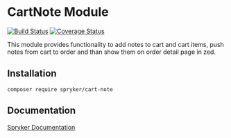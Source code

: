 # CartNote Module
[![Build Status](https://travis-ci.org/spryker/cart-note.svg)](https://travis-ci.org/spryker/cart-notes)
[![Coverage Status](https://coveralls.io/repos/github/spryker/cart-note/badge.svg)](https://coveralls.io/github/spryker/cart-note)

This module provides functionality to add notes to cart and cart items, push notes from cart to order and than show them on order detail page in zed.

## Installation

```
composer require spryker/cart-note
```

## Documentation

[Spryker Documentation](https://academy.spryker.com/developing_with_spryker/module_guide/modules.html)
